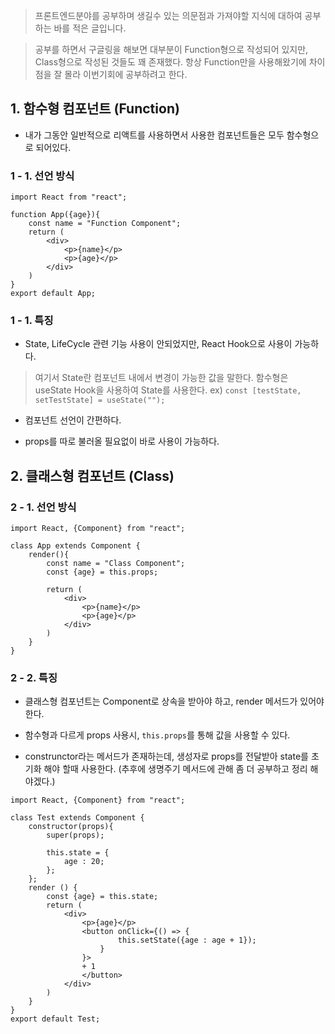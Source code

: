 > 프론트엔드분야를 공부하며 생길수 있는 의문점과 가져야할 지식에 대하여 공부하는 바를 적은 글입니다.

> 공부를 하면서 구글링을 해보면 대부분이 Function형으로 작성되어 있지만, Class형으로 작성된 것들도 꽤 존재했다. 항상 Function만을 사용해왔기에 차이점을 잘 몰라 이번기회에 공부하려고 한다.

## 1. 함수형 컴포넌트 (Function)

- 내가 그동안 일반적으로 리액트를 사용하면서 사용한 컴포넌트들은 모두 함수형으로 되어있다.

### 1 - 1. 선언 방식

```
import React from "react";

function App({age}){
	const name = "Function Component";
	return (
    	<div>
        	<p>{name}</p>
            <p>{age}</p>
        </div>
    )
}
export default App;
```

### 1 - 1. 특징

- State, LifeCycle 관련 기능 사용이 안되었지만, React Hook으로 사용이 가능하다.

> 여기서 State란 컴포넌트 내에서 변경이 가능한 값을 말한다.
> 함수형은 useState Hook을 사용하여 State를 사용한다.
> ex) `const [testState, setTestState] = useState("");`

- 컴포넌트 선언이 간편하다.

- props를 따로 불러올 필요없이 바로 사용이 가능하다.

## 2. 클래스형 컴포넌트 (Class)

### 2 - 1. 선언 방식

```
import React, {Component} from "react";

class App extends Component {
	render(){
    	const name = "Class Component";
        const {age} = this.props;

        return (
        	<div>
            	<p>{name}</p>
                <p>{age}</p>
            </div>
        )
    }
}
```

### 2 - 2. 특징

- 클래스형 컴포넌트는 Component로 상속을 받아야 하고, render 메서드가 있어야 한다.

- 함수형과 다르게 props 사용시, `this.props`를 통해 값을 사용할 수 있다.

- construnctor라는 메서드가 존재하는데, 생성자로 props를 전달받아 state를 초기화 해야 할때 사용한다. (추후에 생명주기 메서드에 관해 좀 더 공부하고 정리 해야겠다.)

```
import React, {Component} from "react";

class Test extends Component {
	constructor(props){
    	super(props);

        this.state = {
        	age : 20;
        };
    };
    render () {
    	const {age} = this.state;
        return (
        	<div>
            	<p>{age}</p>
                <button onClick={() => {
                		this.setState({age : age + 1});
                	}
                }>
                + 1
                </button>
            </div>
        )
    }
}
export default Test;
```
